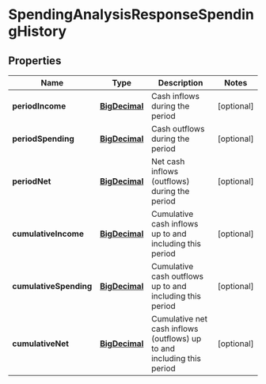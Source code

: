 
# SpendingAnalysisResponseSpendingHistory

## Properties
Name | Type | Description | Notes
------------ | ------------- | ------------- | -------------
**periodIncome** | [**BigDecimal**](BigDecimal.md) | Cash inflows during the period |  [optional]
**periodSpending** | [**BigDecimal**](BigDecimal.md) | Cash outflows during the period |  [optional]
**periodNet** | [**BigDecimal**](BigDecimal.md) | Net cash inflows (outflows) during the period |  [optional]
**cumulativeIncome** | [**BigDecimal**](BigDecimal.md) | Cumulative cash inflows up to and including this period |  [optional]
**cumulativeSpending** | [**BigDecimal**](BigDecimal.md) | Cumulative cash outflows up to and including this period |  [optional]
**cumulativeNet** | [**BigDecimal**](BigDecimal.md) | Cumulative net cash inflows (outflows) up to and including this period |  [optional]



